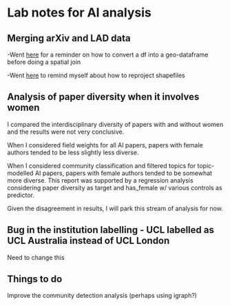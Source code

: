 # Lab notes for AI analysis

## Merging arXiv and LAD data

-Went [here](https://geopandas.readthedocs.io/en/latest/gallery/create_geopandas_from_pandas.html) for a reminder on how to convert a df into a geo-dataframe before doing a spatial join

-Went [here](http://geopandas.org/projections.html) to remind myself about how to reproject shapefiles

## Analysis of paper diversity when it involves women

I compared the interdisciplinary diversity of papers with and without women and the results were not very conclusive. 

When I considered field weights for all AI papers, papers with female authors tended to be less slightly less diverse.

When I considered community classification and filtered topics for topic-modelled AI papers, papers with female authors tended to be somewhat more diverse. This report was supported by a regression analysis considering paper diversity as target and has_female w/ various controls as predictor.

Given the disagreement in results, I will park this stream of analysis for now.

## Bug in the institution labelling - UCL labelled as UCL Australia instead of UCL London

Need to change this

## Things to do

Improve the community detection analysis (perhaps using igraph?)

